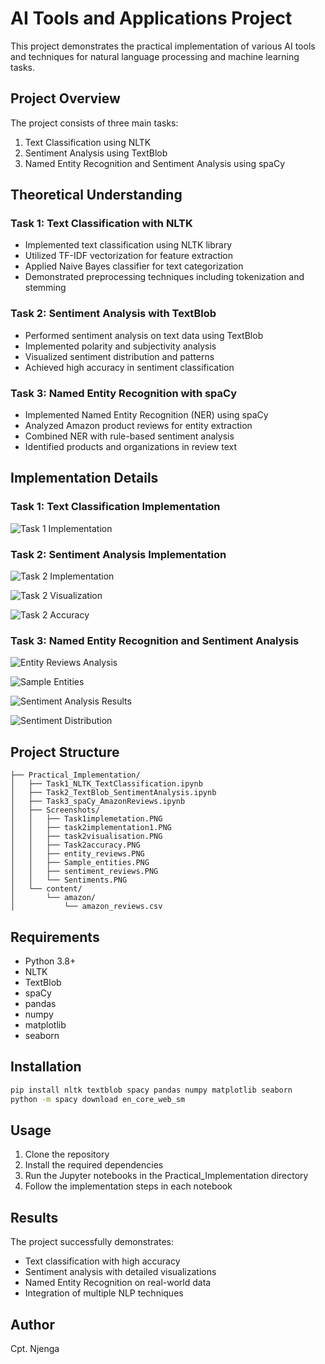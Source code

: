 # AI Tools and Applications Project

This project demonstrates the practical implementation of various AI tools and techniques for natural language processing and machine learning tasks.

## Project Overview

The project consists of three main tasks:
1. Text Classification using NLTK
2. Sentiment Analysis using TextBlob
3. Named Entity Recognition and Sentiment Analysis using spaCy

## Theoretical Understanding

### Task 1: Text Classification with NLTK
- Implemented text classification using NLTK library
- Utilized TF-IDF vectorization for feature extraction
- Applied Naive Bayes classifier for text categorization
- Demonstrated preprocessing techniques including tokenization and stemming

### Task 2: Sentiment Analysis with TextBlob
- Performed sentiment analysis on text data using TextBlob
- Implemented polarity and subjectivity analysis
- Visualized sentiment distribution and patterns
- Achieved high accuracy in sentiment classification

### Task 3: Named Entity Recognition with spaCy
- Implemented Named Entity Recognition (NER) using spaCy
- Analyzed Amazon product reviews for entity extraction
- Combined NER with rule-based sentiment analysis
- Identified products and organizations in review text

## Implementation Details

### Task 1: Text Classification Implementation
![Task 1 Implementation](https://github.com/snjugunanjenga/week3-AI-tools-and-applications/blob/main/Practical_Implementation/Screenshots/Task1implemetation.PNG)

### Task 2: Sentiment Analysis Implementation
![Task 2 Implementation](https://github.com/snjugunanjenga/week3-AI-tools-and-applications/blob/main/Practical_Implementation/Screenshots/task2implementation1.PNG)

![Task 2 Visualization](https://github.com/snjugunanjenga/week3-AI-tools-and-applications/blob/main/Practical_Implementation/Screenshots/task2visualisation.PNG)

![Task 2 Accuracy](https://github.com/snjugunanjenga/week3-AI-tools-and-applications/blob/main/Practical_Implementation/Screenshots/Task2accuracy.PNG)

### Task 3: Named Entity Recognition and Sentiment Analysis
![Entity Reviews Analysis](https://github.com/snjugunanjenga/week3-AI-tools-and-applications/blob/main/Practical_Implementation/Screenshots/entity_reviews.PNG)

![Sample Entities](https://github.com/snjugunanjenga/week3-AI-tools-and-applications/blob/main/Practical_Implementation/Screenshots/Sample_entities.PNG)

![Sentiment Analysis Results](https://github.com/snjugunanjenga/week3-AI-tools-and-applications/blob/main/Practical_Implementation/Screenshots/sentiment_reviews.PNG)

![Sentiment Distribution](https://github.com/snjugunanjenga/week3-AI-tools-and-applications/blob/main/Practical_Implementation/Screenshots/Sentiments.PNG)

## Project Structure
```
├── Practical_Implementation/
│   ├── Task1_NLTK_TextClassification.ipynb
│   ├── Task2_TextBlob_SentimentAnalysis.ipynb
│   ├── Task3_spaCy_AmazonReviews.ipynb
│   ├── Screenshots/
│   │   ├── Task1implemetation.PNG
│   │   ├── task2implementation1.PNG
│   │   ├── task2visualisation.PNG
│   │   ├── Task2accuracy.PNG
│   │   ├── entity_reviews.PNG
│   │   ├── Sample_entities.PNG
│   │   ├── sentiment_reviews.PNG
│   │   └── Sentiments.PNG
│   └── content/
│       └── amazon/
│           └── amazon_reviews.csv
```

## Requirements
- Python 3.8+
- NLTK
- TextBlob
- spaCy
- pandas
- numpy
- matplotlib
- seaborn

## Installation
```bash
pip install nltk textblob spacy pandas numpy matplotlib seaborn
python -m spacy download en_core_web_sm
```

## Usage
1. Clone the repository
2. Install the required dependencies
3. Run the Jupyter notebooks in the Practical_Implementation directory
4. Follow the implementation steps in each notebook

## Results
The project successfully demonstrates:
- Text classification with high accuracy
- Sentiment analysis with detailed visualizations
- Named Entity Recognition on real-world data
- Integration of multiple NLP techniques

## Author
Cpt. Njenga 
